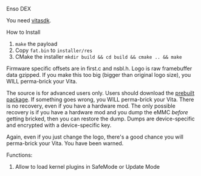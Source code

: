 Enso DEX

You need [vitasdk](https://vitasdk.org/).

How to Install
1. `make` the payload
2. Copy `fat.bin` to `installer/res`
3. CMake the installer `mkdir build && cd build && cmake .. && make`

Firmware specific offsets are in first.c and nsbl.h. Logo is raw framebuffer data gzipped. If you make this too big (bigger than original logo size), you WILL perma-brick your Vita.

The source is for advanced users only. Users should download the [prebuilt package](https://enso.henkaku.xyz/). If something goes wrong, you WILL perma-brick your Vita. There is no recovery, even if you have a hardware mod. The only possible recovery is if you have a hardware mod and you dump the eMMC _before_ getting bricked, then you can restore the dump. Dumps are device-specific and encrypted with a device-specific key.

Again, even if you just change the logo, there's a good chance you will perma-brick your Vita. You have been warned.

Functions:

1. Allow to load kernel plugins in SafeMode or Update Mode
